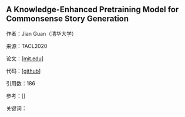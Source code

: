 ## A Knowledge-Enhanced Pretraining Model for Commonsense Story Generation 

作者：Jian Guan（清华大学）

来源：TACL2020

论文：[[mit.edu](https://direct.mit.edu/tacl/article/doi/10.1162/tacl_a_00302/43540)]

代码：[[github](https://github.com/thu-coai/CommonsenseStoryGen)]

引用数：186

参考：[]

关键词：







